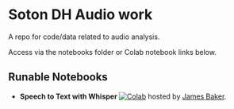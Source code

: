 # Soton DH Audio work

A repo for code/data related to audio analysis.

Access via the notebooks folder or Colab notebook links below.

## Runable Notebooks

* **Speech to Text with Whisper** [![Colab](https://colab.research.google.com/assets/colab-badge.svg)](https://colab.research.google.com/drive/1u7wSyB5C0J-0JVnfjk7PZnf6MZA-WVbB?usp=sharing) hosted by [James Baker](https://github.com/drjwbaker).
